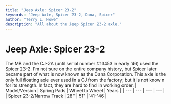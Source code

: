 ```yaml
---
title: "Jeep Axle: Spicer 23-2"
keywords: "Jeep Axle, Spicer 23-2, Dana, Spicer"
author: "Terry L. Howe"
description: "All about the Jeep Spicer 23-2 axle."
---
```


# Jeep Axle: Spicer 23-2
The MB and the CJ-2A (until serial number #13453 in early '46)
used the Spicer 23-2.  I'm not sure on the entire company history,
but Spicer later became part of what is now known as the Dana Corporation.
This axle is the only full floating axle ever used in a CJ from
the factory, but it is not know n for its strength.  In fact, they
are hard to find in working order.
| Model/Version | Spring Pads | Wheel to Wheel | Years |
| --- | --- | --- | --- |
| Spicer 23-2/Narrow Track | 28" | 51" | '41-'46 |
